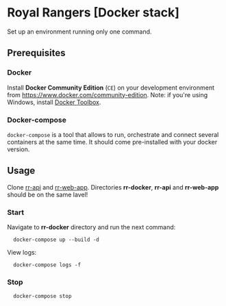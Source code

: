 # Royal Rangers [Docker stack]

Set up an environment running only one command.

## Prerequisites

### Docker

Install **Docker Community Edition** (`CE`) on your development environment from https://www.docker.com/community-edition.
Note: if you're using Windows, install [Docker Toolbox](https://docs.docker.com/toolbox/toolbox_install_windows/#step-2-install-docker-toolbox).

### Docker-compose

`docker-compose` is a tool that allows to run, orchestrate and connect several containers at the same time. It should come pre-installed with your docker version.

## Usage

Clone [rr-api](https://github.com/royalrangers-ck/rr-api) and [rr-web-app](https://github.com/royalrangers-ck/rr-web-app).
Directories **rr-docker**, **rr-api** and **rr-web-app** should be on the same lavel!

### Start

Navigate to **rr-docker** directory and run the next command:

```
  docker-compose up --build -d
```

View logs:

```
  docker-compose logs -f
```

### Stop

```
  docker-compose stop
```